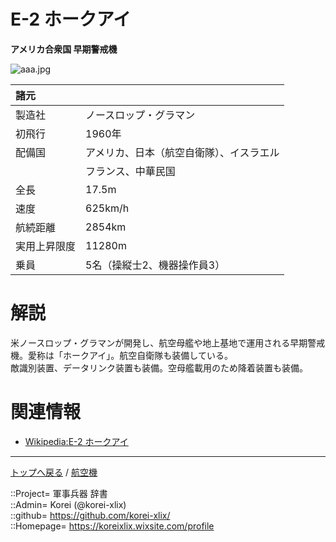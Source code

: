 # E-2 ホークアイ
**アメリカ合衆国 早期警戒機**

![aaa.jpg](https://bn02pap001files.storage.live.com/y4mzKbrJDTkTAjs2_4nd8o-Wx6Us1_jxGYLAJW8JZwE-SVo39h1Rv6PpiR2l6vmuI8tzHDHAIUxIArTobiAP9RkG9xns2Uo_mEhl99mWd0M51JNNjX03_JMNbJRZz9ryeggiRLatRs_moN8PsTliYV2out24ubmZUcddd_vq09u-zqJs7BJ2cAnATeR2xr6vYv9?width=640&height=425&cropmode=none)  
  


|諸元  |  |
|:--|:--|
|製造社  |ノースロップ・グラマン  |
|初飛行  |1960年  |
|配備国  |アメリカ、日本（航空自衛隊）、イスラエル  |
|        |フランス、中華民国  |
|全長    |17.5m  |
|速度    |625km/h  |
|航続距離  |2854km  |
|実用上昇限度|11280m  |
|乗員    |5名（操縦士2、機器操作員3）  |


# 解説
米ノースロップ・グラマンが開発し、航空母艦や地上基地で運用される早期警戒機。愛称は「ホークアイ」。航空自衛隊も装備している。  
敵識別装置、データリンク装置も装備。空母艦載用のため降着装置も装備。  


# 関連情報
* [Wikipedia:E-2 ホークアイ](https://bit.ly/3LxVkNM)


***
[トップへ戻る](/readme.md) / [航空機](/plane/readme.md)  
  
::Project= 軍事兵器 辞書  
::Admin= Korei (@korei-xlix)  
::github= https://github.com/korei-xlix/  
::Homepage= https://koreixlix.wixsite.com/profile  

